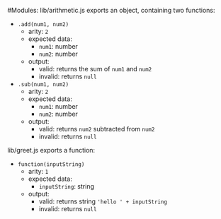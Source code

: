 #Modules:
lib/arithmetic.js exports an object, containing two functions:
* `.add(num1, num2)`
  * arity: `2`
  * expected data:
    * `num1`: number
    * `num2`: number
  * output:
    * valid: returns the sum of `num1` and `num2`
    * invalid: returns `null`
* `.sub(num1, num2)`
  * arity: `2`
  * expected data:
    * `num1`: number
    * `num2`: number
  * output:
    * valid: returns `num2` subtracted from `num2`
    * invalid: returns `null`

lib/greet.js exports a function:
* `function(inputString)`
  * arity: `1`
  * expected data:
    * `inputString`: string
  * output:
    * valid: returns string `'hello ' + inputString`
    * invalid: returns `null`